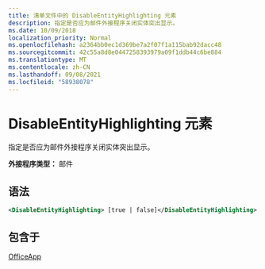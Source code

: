 ```yaml
---
title: 清单文件中的 DisableEntityHighlighting 元素
description: 指定是否应为邮件外接程序关闭实体突出显示。
ms.date: 10/09/2018
localization_priority: Normal
ms.openlocfilehash: a2364bb0ec1d369be7a2f07f1a115bab92dacc48
ms.sourcegitcommit: 42c55a8d8e0447258393979a09f1ddb44c6be884
ms.translationtype: MT
ms.contentlocale: zh-CN
ms.lasthandoff: 09/08/2021
ms.locfileid: "58938078"
---
```

# <a name="disableentityhighlighting-element"></a>DisableEntityHighlighting 元素

指定是否应为邮件外接程序关闭实体突出显示。

**外接程序类型：** 邮件

## <a name="syntax"></a>语法

```XML
<DisableEntityHighlighting> [true | false]</DisableEntityHighlighting>
```

## <a name="contained-in"></a>包含于

[OfficeApp](officeapp.md)

